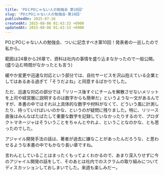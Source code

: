```yaml
---
title: 'POとPOじゃない人の勉強会 第10回'
slug: 'POとPOじゃない人の勉強会-第10回'
publishedOn: 2015-07-16
createdAt: 2015-08-06 01:43:33 +0900
updatedAt: 2015-08-06 01:43:33 +0900
---
```

POとPOじゃない人の勉強会、ついに記念すべき第10回！発表者の一巡したので私から。

範囲は24章から26章で、資料は社内の事情を盛り込まなかったので一般公開。(盛り込む時間がなかったとも言う)

<script async class="speakerdeck-embed" data-id="de52127e22e2468d8120ebbd60cef0dc" data-ratio="1.33333333333333" src="//speakerdeck.com/assets/embed.js"></script>

緩やか変更や迅速な対応という部分では、自社サービスを沢山抱えている企業としてはあるある過ぎて「そうだよね」と同意するばかりでした。

ただ、迅速な対応の部分では「リリース後すぐにチームを解散させないメリットを上司や経営層に説明するのは数字からも簡単だ」というような一文があるんですが、本書の中ではそれ以上具体的な数字や材料がなくて、どういう風に計測したり、持っていけばいいのかな、というのが疑問に残りました。特に、リリース直後はみんなばたばたして重要な数字を記録していなかったりするので、プロダクトマネージャはそういうことをちゃんとやれよ、ということなのかな、とも思ったのでした。

アジャイル開発手法の話は、著者が過去に嫌なことがあったんだろうな、と思わせるような本書の中でもかなり長い章ですね。

言わんとしていることはまったくもってよくわかるので、あまり深入りせずに今のアジャイル開発の話をして、そのあとは社内でのスクラムの取り組みについてディスカッションしておしまいでした。来週も楽しみだー。
